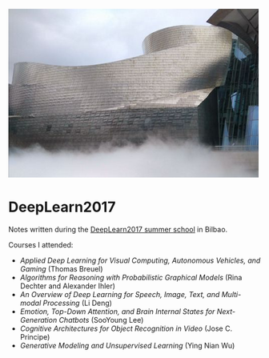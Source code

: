 ![some guggenheim photo](icon.jpg)

# DeepLearn2017

Notes written during the [DeepLearn2017 summer school](http://grammars.grlmc.com/DeepLearn2017/) in Bilbao.

Courses I attended:

- *Applied Deep Learning for Visual Computing, Autonomous Vehicles, and Gaming* (Thomas Breuel)
- *Algorithms for Reasoning with Probabilistic Graphical Models* (Rina Dechter and Alexander Ihler)
- *An Overview of Deep Learning for Speech, Image, Text, and Multi-modal Processing* (Li Deng)
- *Emotion, Top-Down Attention, and Brain Internal States for Next-Generation Chatbots* (SooYoung Lee)
- *Cognitive Architectures for Object Recognition in Video* (Jose C. Principe)
- *Generative Modeling and Unsupervised Learning* (Ying Nian Wu)
